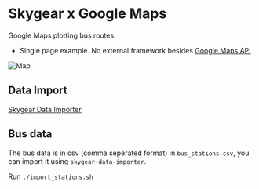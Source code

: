 # Skygear x Google Maps
Google Maps plotting bus routes.

* Single page example. No external framework besides [Google Maps API](https://developers.google.com/maps/)

![Map](https://user-images.githubusercontent.com/1916493/31707708-ab01c30a-b41f-11e7-8ae3-1144f14108c4.png)


## Data Import

[Skygear Data Importer](https://github.com/skygear-demo/Skygear-Data-Importer)

## Bus data

The bus data is in csv (comma seperated format) in `bus_stations.csv`, you can import it using `skygear-data-importer`.

Run `./import_stations.sh`
